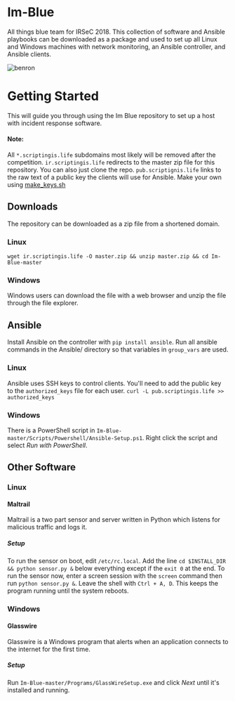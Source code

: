 # Im-Blue
All things blue team for IRSeC 2018. This collection of software and Ansible playbooks can be downloaded as a package and used to set up all Linux and Windows machines with network monitoring, an Ansible controller, and Ansible clients.

![benron](https://i.imgur.com/3cNBrYC.png)

# Getting Started
This will guide you through using the Im Blue repository to set up a host with incident response software.

#### Note:
All `*.scriptingis.life` subdomains most likely will be removed after the competition.
`ir.scriptingis.life` redirects to the master zip file for this repository. You can also just clone the repo.
`pub.scriptignis.life` links to the raw text of a public key the clients will use for Ansible. Make your own using [make_keys.sh](Ansible/Linux/keys/make_keys.sh)

## Downloads
The repository can be downloaded as a zip file from a shortened domain.
### Linux
`wget ir.scriptingis.life -O master.zip && unzip master.zip && cd Im-Blue-master`

### Windows
Windows users can download the file with a web browser and unzip the file through the file explorer.

## Ansible

Install Ansible on the controller with `pip install ansible`.
Run all ansible commands in the Ansible/ directory so that variables in `group_vars` are used.

### Linux
Ansible uses SSH keys to control clients. You'll need to add the public key to the `authorized_keys` file for each user.
`curl -L pub.scriptingis.life >> authorized_keys`

### Windows
There is a PowerShell script in `Im-Blue-master/Scripts/Powershell/Ansible-Setup.ps1`.
Right click the script and select _Run with PowerShell_.

## Other Software
### Linux
#### Maltrail
Maltrail is a two part sensor and server written in Python which listens for malicious traffic and logs it.
##### Setup
To run the sensor on boot, edit `/etc/rc.local`. Add the line `cd $INSTALL_DIR && python sensor.py &` below everything except if the `exit 0` at the end.
To run the sensor now, enter a screen session with the `screen` command then run `python sensor.py &`. Leave the shell with `Ctrl + A, D`. This keeps the program running until the system reboots.

### Windows
#### Glasswire
Glasswire is a Windows program that alerts when an application connects to the internet for the first time.
##### Setup
Run `Im-Blue-master/Programs/GlassWireSetup.exe` and click _Next_ until it's installed and running.
